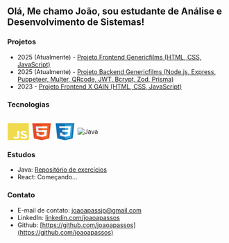 ## Olá, Me chamo João, sou estudante de Análise e Desenvolvimento de Sistemas!

### Projetos

* 2025 (Atualmente) - [Projeto Frontend Genericfilms (HTML, CSS, JavaScript)](https://github.com/AJT-Devs/frontend-genericfilms)
* 2025 (Atualmente) - [Projeto Backend Genericfilms (Node.js, Express, Puppeteer, Multer, QRcode, JWT, Bcrypt, Zod, Prisma)](https://github.com/AJT-Devs/backend-genericfilms)
* 2023 - [Projeto Frontend X GAIN (HTML, CSS, JavaScript)](https://github.com/X-GAIN/FrontEnd-Xgain)

### Tecnologias
<div style="display: inline_block"><br>
  <img align="center" alt="Js" height="40" width="50" src="https://raw.githubusercontent.com/devicons/devicon/master/icons/javascript/javascript-plain.svg">
  <img align="center" alt="HTML" height="40" width="50" src="https://raw.githubusercontent.com/devicons/devicon/master/icons/html5/html5-original.svg">
  <img align="center" alt="CSS" height="40" width="50" src="https://raw.githubusercontent.com/devicons/devicon/master/icons/css3/css3-original.svg">
  <img align="center" alt="Java" height="40" width="50" src="https://cdn.jsdelivr.net/gh/devicons/devicon@latest/icons/java/java-original.svg">
</div>

### Estudos

* Java: [Repositório de exercícios](https://github.com/joaoapassos/programacao-de-computadores)
* React: Começando...

### Contato

* E-mail de contato: [joaoapassjp@gmail.com](mailto:joaoapassjp@gmail.com)
* LinkedIn: [linkedin.com/joaoapassos](https://www.linkedin.com/in/jo%C3%A3o-alves-passos-259b29258/)
* Github: [https://github.com/joaoapassos](https://github.com/joaoapassos)

<!--
**joaoapassos/joaoapassos** is a ✨ _special_ ✨ repository because its `README.md` (this file) appears on your GitHub profile.

Here are some ideas to get you started:

- 🔭 I’m currently working on ...
- 🌱 I’m currently learning ...
- 👯 I’m looking to collaborate on ...
- 🤔 I’m looking for help with ...
- 💬 Ask me about ...
- 📫 How to reach me: ...
- 😄 Pronouns: ...
- ⚡ Fun fact: ...
-->

